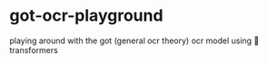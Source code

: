 # got-ocr-playground
playing around with the got (general ocr theory) ocr model using 🤗 transformers
